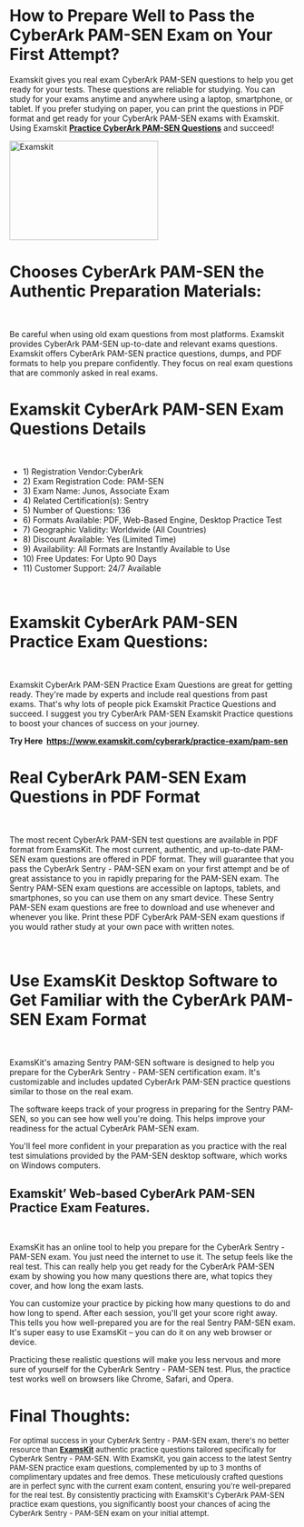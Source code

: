 <p><meta charset="utf-8" /></p>

<h1 dir="ltr"><b id="docs-internal-guid-d0c255c2-7fff-43c2-7861-875930a73975">How to Prepare Well to Pass the CyberArk PAM-SEN Exam on Your First Attempt?</b></h1>

<p dir="ltr">Examskit gives you real exam CyberArk PAM-SEN questions to help you get ready for your tests. These questions are reliable for studying. You can study for your exams anytime and anywhere using a laptop, smartphone, or tablet. If you prefer studying on paper, you can print the questions in PDF format and get ready for your CyberArk PAM-SEN exams with Examskit. Using Examskit <strong><a href="https://www.examskit.com/cyberark/practice-exam/pam-sen">Practice CyberArk PAM-SEN Questions</a></strong> and succeed!</p>

<p dir="ltr"><img alt="Examskit" src="https://i.imgur.com/a2WP9W2.jpg	" style="height: 175px; width: 262px;" /></p>

<h1 dir="ltr"><b id="docs-internal-guid-d0c255c2-7fff-43c2-7861-875930a73975">Chooses CyberArk PAM-SEN the Authentic Preparation Materials:</b></h1>

<p dir="ltr"> </p>

<p dir="ltr">Be careful when using old exam questions from most platforms. Examskit provides CyberArk PAM-SEN up-to-date and relevant exams questions. Examskit offers CyberArk PAM-SEN practice questions, dumps, and PDF formats to help you prepare confidently. They focus on real exam questions that are commonly asked in real exams.</p>

<h1 dir="ltr"><b id="docs-internal-guid-d0c255c2-7fff-43c2-7861-875930a73975">Examskit CyberArk PAM-SEN Exam Questions Details</b></h1>

<p dir="ltr"> </p>

<ul dir="ltr">
	<li>1) Registration Vendor:CyberArk</li>
	<li>2) Exam Registration Code: PAM-SEN</li>
	<li>3) Exam Name: Junos, Associate Exam</li>
	<li>4) Related Certification(s): Sentry</li>
	<li>5) Number of Questions: 136</li>
	<li>6) Formats Available: PDF, Web-Based Engine, Desktop Practice Test</li>
	<li>7) Geographic Validity: Worldwide (All Countries)</li>
	<li>8) Discount Available: Yes (Limited Time)</li>
	<li>9) Availability: All Formats are Instantly Available to Use</li>
	<li>10) Free Updates: For Upto 90 Days</li>
	<li>11) Customer Support: 24/7 Available</li>
</ul>

<p> </p>

<h1 dir="ltr"><b id="docs-internal-guid-d0c255c2-7fff-43c2-7861-875930a73975">Examskit CyberArk PAM-SEN  Practice Exam Questions:</b></h1>

<p dir="ltr"> </p>

<p dir="ltr">Examskit CyberArk PAM-SEN Practice Exam Questions are great for getting ready. They're made by experts and include real questions from past exams. That's why lots of people pick Examskit Practice Questions and succeed. I suggest you try CyberArk PAM-SEN Examskit Practice questions to boost your chances of success on your journey.</p>

<p dir="ltr"><b>Try Here  <a href="https://www.examskit.com/cyberark/practice-exam/pam-sen">https://www.examskit.com/cyberark/practice-exam/pam-sen</a></b></p>

<h1 dir="ltr"><b id="docs-internal-guid-d0c255c2-7fff-43c2-7861-875930a73975">Real CyberArk PAM-SEN Exam Questions in PDF Format</b></h1>

<p dir="ltr"> </p>

<p dir="ltr">The most recent CyberArk PAM-SEN test questions are available in PDF format from ExamsKit. The most current, authentic, and up-to-date PAM-SEN exam questions are offered in PDF format. They will guarantee that you pass the CyberArk Sentry - PAM-SEN exam on your first attempt and be of great assistance to you in rapidly preparing for the PAM-SEN exam. The Sentry PAM-SEN exam questions are accessible on laptops, tablets, and smartphones, so you can use them on any smart device. These Sentry PAM-SEN exam questions are free to download and use whenever and whenever you like. Print these PDF CyberArk PAM-SEN exam questions if you would rather study at your own pace with written notes.</p>

<p dir="ltr"> </p>

<h1 dir="ltr"><b id="docs-internal-guid-d0c255c2-7fff-43c2-7861-875930a73975">Use ExamsKit Desktop Software to Get Familiar with the CyberArk PAM-SEN Exam Format</b></h1>

<p dir="ltr"> </p>

<p dir="ltr">ExamsKit's amazing Sentry PAM-SEN software is designed to help you prepare for the CyberArk Sentry - PAM-SEN certification exam. It's customizable and includes updated CyberArk PAM-SEN practice questions similar to those on the real exam.</p>

<p dir="ltr">The software keeps track of your progress in preparing for the Sentry PAM-SEN, so you can see how well you're doing. This helps improve your readiness for the actual CyberArk PAM-SEN exam.</p>

<p dir="ltr">You'll feel more confident in your preparation as you practice with the real test simulations provided by the PAM-SEN desktop software, which works on Windows computers.</p>

<h2 dir="ltr"><b id="docs-internal-guid-d0c255c2-7fff-43c2-7861-875930a73975">Examskit’ Web-based CyberArk PAM-SEN Practice Exam Features.</b></h2>

<p dir="ltr"> </p>

<p dir="ltr">ExamsKit has an online tool to help you prepare for the CyberArk Sentry - PAM-SEN exam. You just need the internet to use it. The setup feels like the real test. This can really help you get ready for the CyberArk PAM-SEN exam by showing you how many questions there are, what topics they cover, and how long the exam lasts.</p>

<p dir="ltr">You can customize your practice by picking how many questions to do and how long to spend. After each session, you'll get your score right away. This tells you how well-prepared you are for the real Sentry PAM-SEN exam. It's super easy to use ExamsKit – you can do it on any web browser or device.</p>

<p dir="ltr">Practicing these realistic questions will make you less nervous and more sure of yourself for the CyberArk Sentry - PAM-SEN test. Plus, the practice test works well on browsers like Chrome, Safari, and Opera.</p>

<h1 dir="ltr"><b>Final Thoughts:</b></h1>

<p dir="ltr"><span style="font-size: 13px;">For optimal success in your CyberArk Sentry - PAM-SEN exam, there's no better resource than </span><strong style="font-size: 13px;"><a href="https://www.examskit.com/">ExamsKit</a></strong><span style="font-size: 13px;"> authentic practice questions tailored specifically for CyberArk Sentry - PAM-SEN. With ExamsKit, you gain access to the latest Sentry PAM-SEN practice exam questions, complemented by up to 3 months of complimentary updates and free demos. These meticulously crafted questions are in perfect sync with the current exam content, ensuring you're well-prepared for the real test. By consistently practicing with ExamsKit's CyberArk PAM-SEN practice exam questions, you significantly boost your chances of acing the CyberArk Sentry - PAM-SEN exam on your initial attempt.</span></p>
